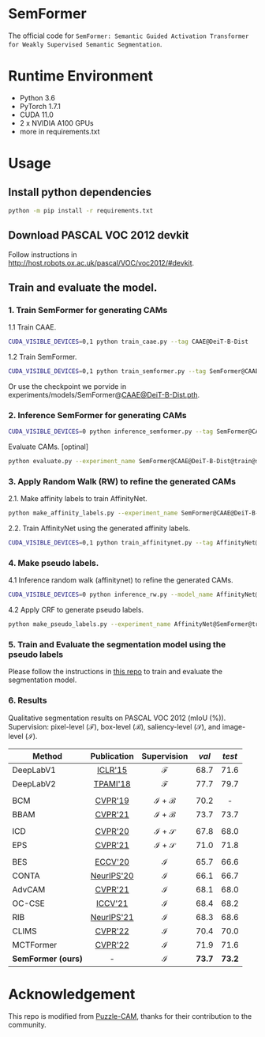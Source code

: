 # SemFormer
The official code for `SemFormer: Semantic Guided Activation Transformer for Weakly Supervised Semantic Segmentation`.

# Runtime Environment
- Python 3.6
- PyTorch 1.7.1
- CUDA 11.0
- 2 x NVIDIA A100 GPUs
- more in requirements.txt

# Usage

## Install python dependencies
```bash
python -m pip install -r requirements.txt
```

## Download PASCAL VOC 2012 devkit
Follow instructions in <http://host.robots.ox.ac.uk/pascal/VOC/voc2012/#devkit>.

## Train and evaluate the model.

### 1. Train SemFormer for generating CAMs
1.1 Train CAAE.
```bash
CUDA_VISIBLE_DEVICES=0,1 python train_caae.py --tag CAAE@DeiT-B-Dist
```
1.2 Train SemFormer.
```bash
CUDA_VISIBLE_DEVICES=0,1 python train_semformer.py --tag SemFormer@CAAE@DeiT-B-Dist
```

Or use the checkpoint we porvide in experiments/models/SemFormer@CAAE@DeiT-B-Dist.pth.

### 2. Inference SemFormer for generating CAMs
```bash
CUDA_VISIBLE_DEVICES=0 python inference_semformer.py --tag SemFormer@CAAE@DeiT-B-Dist --domain train_aug
```
Evaluate CAMs. [optinal]
```bash
python evaluate.py --experiment_name SemFormer@CAAE@DeiT-B-Dist@train@scale=0.5,1.0,1.5,2.0 --domain train
```

### 3. Apply Random Walk (RW) to refine the generated CAMs
2.1. Make affinity labels to train AffinityNet.
```bash
python make_affinity_labels.py --experiment_name SemFormer@CAAE@DeiT-B-Dist@train@scale=0.5,1.0,1.5,2.0 --domain train_aug
```

2.2. Train AffinityNet using the generated affinity labels.
```bash
CUDA_VISIBLE_DEVICES=0,1 python train_affinitynet.py --tag AffinityNet@SemFormer --label_name SemFormer@CAAE@DeiT-B-Dist@train@scale=0.5,1.0,1.5,2.0@aff_fg=0.11_bg=0.15
```

### 4. Make pseudo labels.
4.1 Inference random walk (affinitynet) to refine the generated CAMs.
```bash
CUDA_VISIBLE_DEVICES=0 python inference_rw.py --model_name AffinityNet@SemFormer --cam_dir SemFormer@CAAE@DeiT-B-Dist@train@scale=0.5,1.0,1.5,2.0 --domain train_aug
```
4.2 Apply CRF to generate pseudo labels.
```bash
python make_pseudo_labels.py --experiment_name AffinityNet@SemFormer@train@beta=10@exp_times=8@rw --domain train_aug --crf_iteration 1
```

### 5. Train and Evaluate the segmentation model using the pseudo labels
Please follow the instructions in [this repo](https://github.com/YudeWang/semantic-segmentation-codebase) to train and evaluate the segmentation model.

### 6. Results
Qualitative segmentation results on PASCAL VOC 2012 (mIoU (%)). Supervision: pixel-level ($\mathcal{F}$), box-level ($\mathcal{B}$), saliency-level ($\mathcal{S}$), and image-level ($\mathcal{I}$).

| Method  |  Publication  |  Supervision  |  *val*  |  *test*  |
|---------|:-------------:|:-------------:|:-------:|:--------:|
|DeepLabV1|[ICLR'15](https://arxiv.org/abs/1412.7062)|$\mathcal{F}$|68.7|71.6|
|DeepLabV2|[TPAMI'18](https://arxiv.org/abs/1606.00915)|$\mathcal{F}$|77.7|79.7|
||||||
|BCM|[CVPR'19](https://arxiv.org/abs/1904.11693)|$\mathcal{I} + \mathcal{B}$|70.2|-|
|BBAM|[CVPR'21](https://arxiv.org/abs/2103.08907)|$\mathcal{I} + \mathcal{B}$|73.7| 73.7|
||||||
|ICD|[CVPR'20](https://openaccess.thecvf.com/content_CVPR_2020/papers/Fan_Learning_Integral_Objects_With_Intra-Class_Discriminator_for_Weakly-Supervised_Semantic_Segmentation_CVPR_2020_paper.pdf)|$\mathcal{I} + \mathcal{S}$|67.8|68.0|
|EPS|[CVPR'21](https://arxiv.org/abs/2105.08965)|$\mathcal{I} + \mathcal{S}$|71.0|71.8|
||||||
|BES|[ECCV'20](https://www.ecva.net/papers/eccv_2020/papers_ECCV/papers/123710341.pdf)|$\mathcal{I}$|65.7|66.6|
|CONTA|[NeurIPS'20](https://arxiv.org/abs/2009.12547)|$\mathcal{I}$|66.1|66.7|
|AdvCAM|[CVPR'21](https://arxiv.org/abs/2103.08896)|$\mathcal{I}$|68.1|68.0|
|OC-CSE|[ICCV'21](https://openaccess.thecvf.com/content/ICCV2021/papers/Kweon_Unlocking_the_Potential_of_Ordinary_Classifier_Class-Specific_Adversarial_Erasing_Framework_ICCV_2021_paper.pdf)|$\mathcal{I}$|68.4|68.2|
|RIB|[NeurIPS'21](https://arxiv.org/abs/2110.06530)|$\mathcal{I}$|68.3|68.6|
|CLIMS|[CVPR'22](https://arxiv.org/abs/2203.02668)|$\mathcal{I}$|70.4|70.0|
|MCTFormer|[CVPR'22](https://arxiv.org/abs/2203.02891)|$\mathcal{I}$|71.9|71.6|
|**SemFormer (ours)**| - |$\mathcal{I}$|**73.7**|**73.2**|

# Acknowledgement
This repo is modified from [Puzzle-CAM](https://github.com/OFRIN/PuzzleCAM), thanks for their contribution to the community.